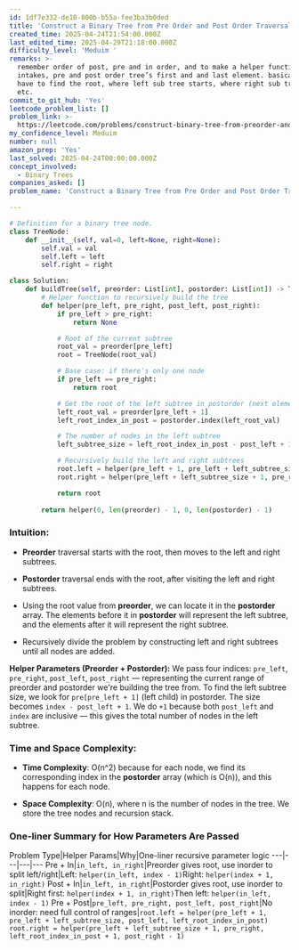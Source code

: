 ```yaml
---
id: 1df7e332-de10-800b-b55a-fee3ba3b0ded
title: 'Construct a Binary Tree from Pre Order and Post Order Traversal '
created_time: 2025-04-24T21:54:00.000Z
last_edited_time: 2025-04-29T21:18:00.000Z
difficulty_level: 'Meduim '
remarks: >-
  remember order of post, pre and in order, and to make a helper function that
  intakes, pre and post order tree’s first and and last element. basically we
  have to find the root, where left sub tree starts, where right sub tree starts
  etc. 
commit_to_git_hub: 'Yes'
leetcode_problem_list: []
problem_link: >-
  https://leetcode.com/problems/construct-binary-tree-from-preorder-and-postorder-traversal/description/
my_confidence_level: Meduim
number: null
amazon_prep: 'Yes'
last_solved: 2025-04-24T00:00:00.000Z
concept_involved:
  - Binary Trees
companies_asked: []
problem_name: 'Construct a Binary Tree from Pre Order and Post Order Traversal '

---
```


```python
# Definition for a binary tree node.
class TreeNode:
    def __init__(self, val=0, left=None, right=None):
        self.val = val
        self.left = left
        self.right = right

class Solution:
    def buildTree(self, preorder: List[int], postorder: List[int]) -> TreeNode:
        # Helper function to recursively build the tree
        def helper(pre_left, pre_right, post_left, post_right):
            if pre_left > pre_right:
                return None

            # Root of the current subtree
            root_val = preorder[pre_left]
            root = TreeNode(root_val)

            # Base case: if there's only one node
            if pre_left == pre_right:
                return root

            # Get the root of the left subtree in postorder (next element after the root of the left subtree)
            left_root_val = preorder[pre_left + 1]
            left_root_index_in_post = postorder.index(left_root_val)

            # The number of nodes in the left subtree
            left_subtree_size = left_root_index_in_post - post_left + 1

            # Recursively build the left and right subtrees
            root.left = helper(pre_left + 1, pre_left + left_subtree_size, post_left, left_root_index_in_post)
            root.right = helper(pre_left + left_subtree_size + 1, pre_right, left_root_index_in_post + 1, post_right - 1)

            return root
        
        return helper(0, len(preorder) - 1, 0, len(postorder) - 1)

```

### Intuition:

*   **Preorder** traversal starts with the root, then moves to the left and right subtrees.

*   **Postorder** traversal ends with the root, after visiting the left and right subtrees.

*   Using the root value from **preorder**, we can locate it in the **postorder** array. The elements before it in **postorder** will represent the left subtree, and the elements after it will represent the right subtree.

*   Recursively divide the problem by constructing left and right subtrees until all nodes are added.

**Helper Parameters (Preorder + Postorder):**
We pass four indices: `pre_left`, `pre_right`, `post_left`, `post_right` — representing the current range of preorder and postorder we're building the tree from.
To find the left subtree size, we look for `pre[pre_left + 1]` (left child) in postorder.
The size becomes `index - post_left + 1`.
We do `+1` because both `post_left` and `index` are inclusive — this gives the total number of nodes in the left subtree.

### Time and Space Complexity:

*   **Time Complexity**: O(n^2) because for each node, we find its corresponding index in the **postorder** array (which is O(n)), and this happens for each node.

*   **Space Complexity**: O(n), where n is the number of nodes in the tree. We store the tree nodes and recursion stack.

### One-liner Summary for How Parameters Are Passed

Problem Type|Helper Params|Why|One-liner recursive parameter logic
\---|---|---|---
Pre + In|`in_left, in_right`|Preorder gives root, use inorder to split left/right|Left: `helper(in_left, index - 1)`Right: `helper(index + 1, in_right)`
Post + In|`in_left, in_right`|Postorder gives root, use inorder to split|Right first: `helper(index + 1, in_right)`Then left: `helper(in_left, index - 1)`
Pre + Post|`pre_left, pre_right, post_left, post_right`|No inorder: need full control of ranges|`root.left = helper(pre_left + 1, pre_left + left_subtree_size, post_left, left_root_index_in_post)
            root.right = helper(pre_left + left_subtree_size + 1, pre_right, left_root_index_in_post + 1, post_right - 1)`
